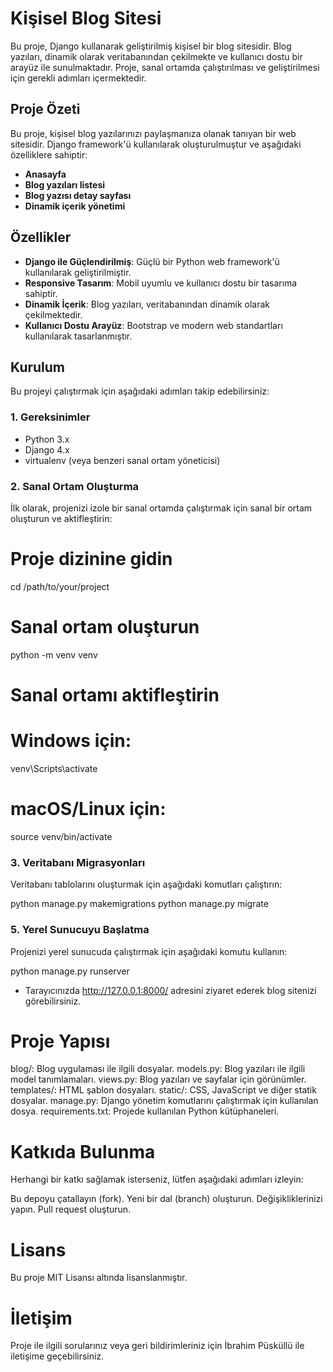 # Kişisel Blog Sitesi

Bu proje, Django kullanarak geliştirilmiş kişisel bir blog sitesidir. Blog yazıları, dinamik olarak veritabanından çekilmekte ve kullanıcı dostu bir arayüz ile sunulmaktadır. Proje, sanal ortamda çalıştırılması ve geliştirilmesi için gerekli adımları içermektedir.

## Proje Özeti

Bu proje, kişisel blog yazılarınızı paylaşmanıza olanak tanıyan bir web sitesidir. Django framework'ü kullanılarak oluşturulmuştur ve aşağıdaki özelliklere sahiptir:
- **Anasayfa**
- **Blog yazıları listesi**
- **Blog yazısı detay sayfası**
- **Dinamik içerik yönetimi**

## Özellikler

- **Django ile Güçlendirilmiş**: Güçlü bir Python web framework'ü kullanılarak geliştirilmiştir.
- **Responsive Tasarım**: Mobil uyumlu ve kullanıcı dostu bir tasarıma sahiptir.
- **Dinamik İçerik**: Blog yazıları, veritabanından dinamik olarak çekilmektedir.
- **Kullanıcı Dostu Arayüz**: Bootstrap ve modern web standartları kullanılarak tasarlanmıştır.

## Kurulum

Bu projeyi çalıştırmak için aşağıdaki adımları takip edebilirsiniz:

### 1. Gereksinimler

- Python 3.x
- Django 4.x
- virtualenv (veya benzeri sanal ortam yöneticisi)

### 2. Sanal Ortam Oluşturma

İlk olarak, projenizi izole bir sanal ortamda çalıştırmak için sanal bir ortam oluşturun ve aktifleştirin:

# Proje dizinine gidin
cd /path/to/your/project

# Sanal ortam oluşturun
python -m venv venv

# Sanal ortamı aktifleştirin
# Windows için:
venv\Scripts\activate
# macOS/Linux için:
source venv/bin/activate

### 3.  Veritabanı Migrasyonları
Veritabanı tablolarını oluşturmak için aşağıdaki komutları çalıştırın:

python manage.py makemigrations
python manage.py migrate


### 5. Yerel Sunucuyu Başlatma
Projenizi yerel sunucuda çalıştırmak için aşağıdaki komutu kullanın:

python manage.py runserver

- Tarayıcınızda http://127.0.0.1:8000/ adresini ziyaret ederek blog sitenizi görebilirsiniz.

# Proje Yapısı
blog/: Blog uygulaması ile ilgili dosyalar.
models.py: Blog yazıları ile ilgili model tanımlamaları.
views.py: Blog yazıları ve sayfalar için görünümler.
templates/: HTML şablon dosyaları.
static/: CSS, JavaScript ve diğer statik dosyalar.
manage.py: Django yönetim komutlarını çalıştırmak için kullanılan dosya.
requirements.txt: Projede kullanılan Python kütüphaneleri.
# Katkıda Bulunma
Herhangi bir katkı sağlamak isterseniz, lütfen aşağıdaki adımları izleyin:

Bu depoyu çatallayın (fork).
Yeni bir dal (branch) oluşturun.
Değişikliklerinizi yapın.
Pull request oluşturun.
# Lisans
Bu proje MIT Lisansı altında lisanslanmıştır.

# İletişim
Proje ile ilgili sorularınız veya geri bildirimleriniz için İbrahim Püsküllü ile iletişime geçebilirsiniz.





























